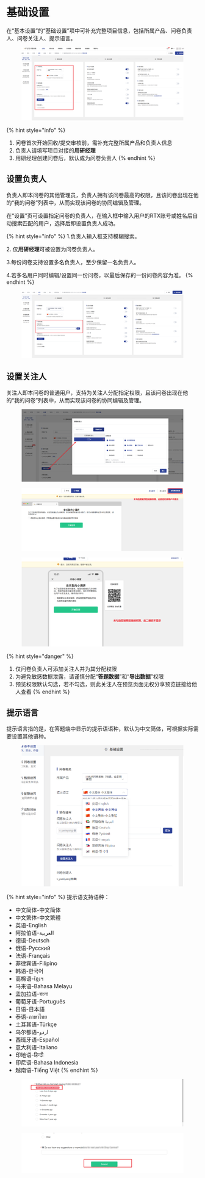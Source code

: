 # 基础设置

在“基本设置”的“基础设置”项中可补充完整项目信息，包括所属产品、问卷负责人、问卷关注人、提示语言。

<figure><img src="../../.gitbook/assets/image (17) (1).png" alt=""><figcaption></figcaption></figure>

{% hint style="info" %}
1. 问卷首次开始回收/提交审核前，需补充完整所属产品和负责人信息
2. 负责人请填写项目对接的**用研经理**
3. 用研经理创建问卷后，默认成为问卷负责人
{% endhint %}

## 设置负责人

负责人即本问卷的其他管理员，负责人拥有该问卷最高的权限，且该问卷出现在他的“我的问卷”列表中，从而实现该问卷的协同编辑及管理。

在“设置”页可设置指定问卷的负责人，在输入框中输入用户的RTX账号或姓名后自动搜索匹配的用户，选择后即设置负责人成功。

{% hint style="info" %}
1.负责人输入框支持模糊搜索。

2\. 仅**用研经理**可被设置为问卷负责人。

3.每份问卷支持设置多名负责人，至少保留一名负责人。

4.若多名用户同时编辑/设置同一份问卷，以最后保存的一份问卷内容为准。
{% endhint %}

<figure><img src="../../.gitbook/assets/image (2) (1) (1) (1) (1) (1) (1).png" alt=""><figcaption></figcaption></figure>

## 设置关注人

关注人即本问卷的普通用户，支持为关注人分配指定权限，且该问卷出现在他的“我的问卷”列表中，从而实现该问卷的协同编辑及管理。

<figure><img src="../../.gitbook/assets/image (1097).png" alt=""><figcaption></figcaption></figure>

<figure><img src="../../.gitbook/assets/image (1099).png" alt=""><figcaption></figcaption></figure>

<figure><img src="../../.gitbook/assets/image (1100).png" alt=""><figcaption></figcaption></figure>

{% hint style="danger" %}
1. 仅问卷负责人可添加关注人并为其分配权限
2. 为避免敏感数据泄露，请谨慎分配“**答题数据**”和“**导出数据**”权限
3. 预览权限默认勾选，若不勾选，则此关注人在预览页面无权分享预览链接给他人查看
{% endhint %}

## 提示语言

提示语言指的是，在答题端中显示的提示语语种，默认为中文简体，可根据实际需要设置其他语种。

<figure><img src="../../.gitbook/assets/image (4) (1) (1) (1) (1) (1).png" alt=""><figcaption></figcaption></figure>



{% hint style="info" %}
提示语支持语种：

* 中文简体-中文简体&#x20;
* 中文繁体-中文繁體&#x20;
* 英语-English&#x20;
* 阿拉伯语-العربية&#x20;
* 德语-Deutsch&#x20;
* 俄语-Pусский&#x20;
* 法语-Français&#x20;
* 菲律宾语-Filipino&#x20;
* 韩语-한국어&#x20;
* 高棉语-ខ្មែរ។&#x20;
* 马来语-Bahasa Melayu
* 孟加拉语-বাংলা
* 葡萄牙语-Português&#x20;
* 日语-日本語&#x20;
* 泰语-ภาษาไทย&#x20;
* 土耳其语-Türkçe&#x20;
* 乌尔都语-اردو‎
* 西班牙语-Español&#x20;
* 意大利语-Italiano&#x20;
* 印地语-हिन्दी&#x20;
* 印尼语-Bahasa Indonesia&#x20;
* 越南语-Tiếng Việt
{% endhint %}



<figure><img src="../../.gitbook/assets/Snipaste_2023-10-08_11-56-04.png" alt=""><figcaption></figcaption></figure>

<figure><img src="../../.gitbook/assets/Snipaste_2023-10-08_11-57-10.png" alt=""><figcaption></figcaption></figure>
